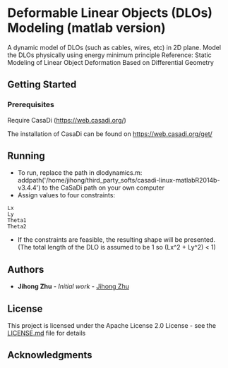 
# Deformable Linear Objects (DLOs) Modeling (matlab version)

A dynamic model of DLOs (such as cables, wires, etc) in 2D plane. Model the DLOs physically using energy minimum principle
Reference: Static Modeling of Linear Object Deformation Based on Differential Geometry

## Getting Started

### Prerequisites

Require CasaDi (https://web.casadi.org/)

The installation of CasaDi can be found on https://web.casadi.org/get/

## Running

* To run, replace the path in dlodynamics.m:
addpath('/home/jihong/third_party_softs/casadi-linux-matlabR2014b-v3.4.4') to the CaSaDi path on your own computer
* Assign values to four constraints:
```
Lx
Ly
Theta1
Theta2
```
* If the constraints are feasible, the resulting shape will be presented. (The total length of the DLO is assumed to be 1 so (Lx^2 + Ly^2) < 1)

## Authors

* **Jihong Zhu** - *Initial work* - [Jihong Zhu](https://github.com/Jihong-Zhu)

## License

This project is licensed under the Apache License 2.0 License - see the [LICENSE.md](LICENSE.md) file for details

## Acknowledgments
